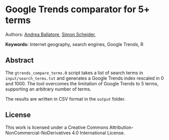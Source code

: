 Google Trends comparator for 5+ terms
=============================================

Authors:
[Andrea Ballatore](http://aballatore.space),
[Simon Scheider](http://www.geographicknowledge.de),

**Keywords:** Internet geography, search engines, Google Trends, R

## Abstract

The `gtrends_compare_terms.R` script takes a list of search terms in `input/search_terms.txt`
and generates a Google Trends index rescaled in 0 and 1000.
The tool overcomes the limitation of Google Trends to 5 terms, supporting an arbitrary
number of terms.

The results are written in CSV format in the `output` folder.


## License

This work is licensed under a Creative Commons Attribution-NonCommercial-NoDerivatives 4.0 International License.

